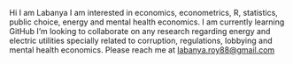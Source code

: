 Hi I am Labanya
I am interested in economics, econometrics, R, statistics, public choice, energy and mental health economics.
I am currently learning GitHub
I’m looking to collaborate on any research regarding energy and electric utilities specially related to corruption, regulations, lobbying and mental health economics.
Please reach me at labanya.roy88@gmail.com


<!---
labanya-econ/labanya-econ is a ✨ special ✨ repository because its `README.md` (this file) appears on your GitHub profile.
You can click the Preview link to take a look at your changes.
--->
